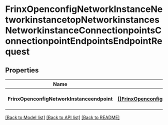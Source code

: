 # FrinxOpenconfigNetworkInstanceNetworkinstancetopNetworkinstancesNetworkinstanceConnectionpointsConnectionpointEndpointsEndpointRequest

## Properties
Name | Type | Description | Notes
------------ | ------------- | ------------- | -------------
**FrinxOpenconfigNetworkInstanceendpoint** | [**[]FrinxOpenconfigNetworkInstanceNetworkinstancetopNetworkinstancesNetworkinstanceConnectionpointsConnectionpointEndpointsEndpoint**](frinx.openconfig.network.instance.networkinstancetop.networkinstances.networkinstance.connectionpoints.connectionpoint.endpoints.Endpoint.md) |  | [optional] [default to null]

[[Back to Model list]](../README.md#documentation-for-models) [[Back to API list]](../README.md#documentation-for-api-endpoints) [[Back to README]](../README.md)


